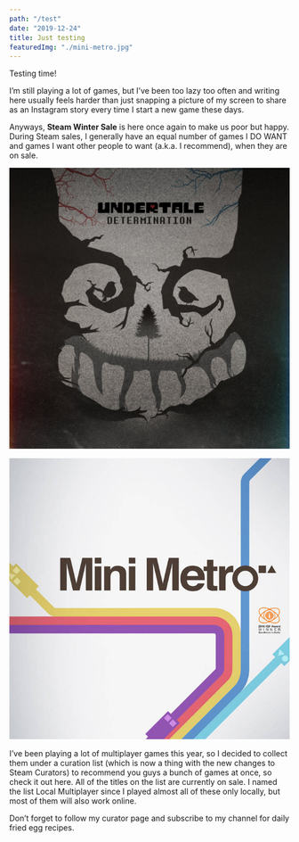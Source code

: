 ```yaml
---
path: "/test"
date: "2019-12-24"
title: Just testing
featuredImg: "./mini-metro.jpg"
---
```


Testing time!

I’m still playing a lot of games, but I’ve been too lazy too often and writing here usually feels harder than just snapping a picture of my screen to share as an Instagram story every time I start a new game these days.

Anyways, **Steam Winter Sale** is here once again to make us poor but happy. During Steam sales, I generally have an equal number of games I DO WANT and games I want other people to want (a.k.a. I recommend), when they are on sale.

![Determination album cover](/src/images/determination.jpg)

![Determination album cover](./mini-metro.jpg)


I’ve been playing a lot of multiplayer games this year, so I decided to collect them under a curation list (which is now a thing with the new changes to Steam Curators) to recommend you guys a bunch of games at once, so check it out here.  All of the titles on the list are currently on sale. I named the list Local Multiplayer since I played almost all of these only locally, but most of them will also work online.

Don’t forget to follow my curator page and subscribe to my channel for daily fried egg recipes.
